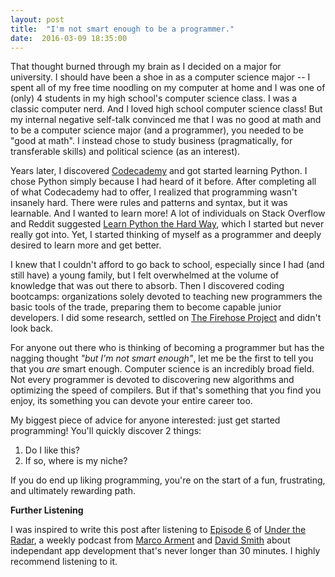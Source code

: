 ```yaml
---
layout: post
title:  "I'm not smart enough to be a programmer."
date:  2016-03-09 18:35:00
---
```


That thought burned through my brain as I decided on a major for university.  I should have been a shoe in as a computer science major -- I spent all of my free time noodling on my computer at home and I was one of (only) 4 students in my high school's computer science class.  I was a classic computer nerd.  And I loved high school computer science class!  But my internal negative self-talk convinced me that I was no good at math and to be a computer science major (and a programmer), you needed to be "good at math".  I instead chose to study business (pragmatically, for transferable skills) and political science (as an interest).

Years later, I discovered [Codecademy](https://www.codecademy.com) and got started learning Python.  I chose Python simply because I had heard of it before. After completing all of what Codecademy had to offer, I realized that programming wasn't insanely hard.  There were rules and patterns and syntax, but it was learnable.  And I wanted to learn more!  A lot of individuals on Stack Overflow and Reddit suggested [Learn Python the Hard Way](http://learnpythonthehardway.org/), which I started but never really got into. Yet, I started thinking of myself as a programmer and deeply desired to learn more and get better.  

I knew that I couldn't afford to go back to school, especially since I had (and still have) a young family, but I felt overwhelmed at the volume of knowledge that was out there to absorb.  Then I discovered coding bootcamps: organizations solely devoted to teaching new programmers the basic tools of the trade, preparing them to become capable junior developers.  I did some research, settled on [The Firehose Project](thefirehoseproject.com) and didn't look back. 

For anyone out there who is thinking of becoming a programmer but has the nagging thought _"but I'm not smart enough"_, let me be the first to tell you that you *are* smart enough.  Computer science is an incredibly broad field.  Not every programmer is devoted to discovering new algorithms and optimizing the speed of compilers.  But if that's something that you find you enjoy, its something you can devote your entire career too.  

My biggest piece of advice for anyone interested: just get started programming!  You'll quickly discover 2 things: 

1. Do I like this?
2. If so, where is my niche?

If you do end up liking programming, you're on the start of a fun, frustrating, and ultimately rewarding path.

**Further Listening**

I was inspired to write this post after listening to [Episode 6](https://www.relay.fm/radar/6) of [Under the Radar](https://www.relay.fm/radar), a weekly podcast from [Marco Arment](marco.org) and [David Smith](https://david-smith.org/) about independant app development that's never longer than 30 minutes.  I highly recommend listening to it. 
